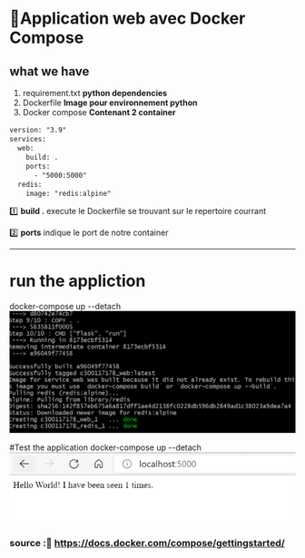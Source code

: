 # :rocket:Application web avec Docker Compose
## what we have
1. requirement.txt **python dependencies** 
2. Dockerfile **Image pour environnement python**
3. Docker compose **Contenant 2 container**

```
version: "3.9"
services:
  web:
    build: .
    ports:
      - "5000:5000"
  redis:
    image: "redis:alpine"
```

:one: **build .** execute le Dockerfile se trouvant sur le repertoire courrant

:two: **ports** indique le port de notre container

-----------------------------------

# run the appliction
docker-compose up --detach
![compose1](compose1.PNG)



#Test the application
docker-compose up --detach
![compose2](compose2.PNG)


### source :📌 https://docs.docker.com/compose/gettingstarted/
